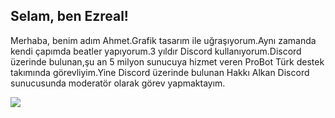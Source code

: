 <h2 align="left">Selam, ben Ezreal!</h2>
   <p align="left">Merhaba, benim adım Ahmet.Grafik tasarım ile uğraşıyorum.Aynı zamanda kendi çapımda beatler yapıyorum.3 yıldır Discord kullanıyorum.Discord üzerinde bulunan,şu an 5 milyon sunucuya hizmet veren ProBot Türk destek takımında görevliyim.Yine Discord üzerinde bulunan Hakkı Alkan Discord sunucusunda moderatör olarak görev yapmaktayım.</p>
<img src="https://komarev.com/ghpvc/?username=ezrealdev-js&label=Profil%20Ansichten&color=5b9dbc&style=flat"
  <div align="center">
<h2></h2>  <p align="center"
</p
